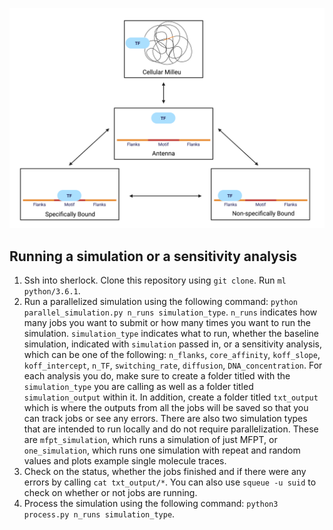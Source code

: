 ![image](state_diagram.png)

## Running a simulation or a sensitivity analysis
1) Ssh into sherlock. Clone this repository using `git clone`. Run `ml python/3.6.1`.
2) Run a parallelized simulation using the following command: `python parallel_simulation.py n_runs simulation_type`. `n_runs` indicates how many jobs you want to submit or how many times you want to run the simulation. `simulation_type` indicates what to run, whether the baseline simulation, indicated with `simulation` passed in, or a sensitivity analysis, which can be one of the following: `n_flanks`, `core_affinity`, `koff_slope`, `koff_intercept`, `n_TF`, `switching_rate`, `diffusion`, `DNA_concentration`. For each analysis you do, make sure to create a folder titled with the `simulation_type` you are calling as well as a folder titled `simulation_output` within it. In addition, create a folder titled `txt_output` which is where the outputs from all the jobs will be saved so that you can track jobs or see any errors. There are also two simulation types that are intended to run locally and do not require parallelization. These are `mfpt_simulation`, which runs a simulation of just MFPT, or `one_simulation`, which runs one simulation with repeat and random values and plots example single molecule traces.
3) Check on the status, whether the jobs finished and if there were any errors by calling `cat txt_output/*`. You can also use `squeue -u suid` to check on whether or not jobs are running.
4) Process the simulation using the following command: `python3 process.py n_runs simulation_type`.
